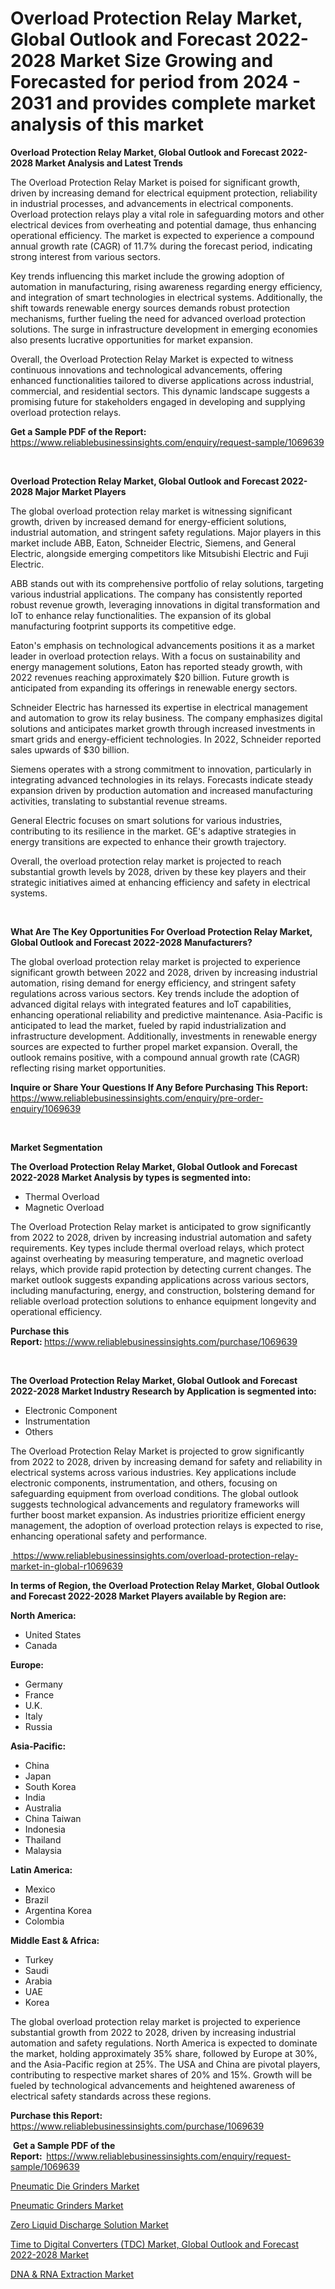 <p><h1>Overload Protection Relay Market, Global Outlook and Forecast 2022-2028 Market Size Growing and Forecasted for period from 2024 - 2031 and provides complete market analysis of this market</h1></p><p><strong>Overload Protection Relay Market, Global Outlook and Forecast 2022-2028 Market Analysis and Latest Trends</strong></p>
<p><p>The Overload Protection Relay Market is poised for significant growth, driven by increasing demand for electrical equipment protection, reliability in industrial processes, and advancements in electrical components. Overload protection relays play a vital role in safeguarding motors and other electrical devices from overheating and potential damage, thus enhancing operational efficiency. The market is expected to experience a compound annual growth rate (CAGR) of 11.7% during the forecast period, indicating strong interest from various sectors.</p><p>Key trends influencing this market include the growing adoption of automation in manufacturing, rising awareness regarding energy efficiency, and integration of smart technologies in electrical systems. Additionally, the shift towards renewable energy sources demands robust protection mechanisms, further fueling the need for advanced overload protection solutions. The surge in infrastructure development in emerging economies also presents lucrative opportunities for market expansion.</p><p>Overall, the Overload Protection Relay Market is expected to witness continuous innovations and technological advancements, offering enhanced functionalities tailored to diverse applications across industrial, commercial, and residential sectors. This dynamic landscape suggests a promising future for stakeholders engaged in developing and supplying overload protection relays.</p></p>
<p><strong>Get a Sample PDF of the Report:&nbsp;</strong> <a href="https://www.reliablebusinessinsights.com/enquiry/request-sample/1069639?utm_campaign=57&utm_medium=2&utm_source=Github&utm_content=ia&utm_term=04122024&utm_id=overload-protection-relay-market-global-outlook-and-forecast-2022-2028">https://www.reliablebusinessinsights.com/enquiry/request-sample/1069639</a></p>
<p>&nbsp;</p>
<p><strong>Overload Protection Relay Market, Global Outlook and Forecast 2022-2028 Major Market Players</strong></p>
<p><p>The global overload protection relay market is witnessing significant growth, driven by increased demand for energy-efficient solutions, industrial automation, and stringent safety regulations. Major players in this market include ABB, Eaton, Schneider Electric, Siemens, and General Electric, alongside emerging competitors like Mitsubishi Electric and Fuji Electric.</p><p>ABB stands out with its comprehensive portfolio of relay solutions, targeting various industrial applications. The company has consistently reported robust revenue growth, leveraging innovations in digital transformation and IoT to enhance relay functionalities. The expansion of its global manufacturing footprint supports its competitive edge.</p><p>Eaton's emphasis on technological advancements positions it as a market leader in overload protection relays. With a focus on sustainability and energy management solutions, Eaton has reported steady growth, with 2022 revenues reaching approximately $20 billion. Future growth is anticipated from expanding its offerings in renewable energy sectors.</p><p>Schneider Electric has harnessed its expertise in electrical management and automation to grow its relay business. The company emphasizes digital solutions and anticipates market growth through increased investments in smart grids and energy-efficient technologies. In 2022, Schneider reported sales upwards of $30 billion.</p><p>Siemens operates with a strong commitment to innovation, particularly in integrating advanced technologies in its relays. Forecasts indicate steady expansion driven by production automation and increased manufacturing activities, translating to substantial revenue streams.</p><p>General Electric focuses on smart solutions for various industries, contributing to its resilience in the market. GE's adaptive strategies in energy transitions are expected to enhance their growth trajectory.</p><p>Overall, the overload protection relay market is projected to reach substantial growth levels by 2028, driven by these key players and their strategic initiatives aimed at enhancing efficiency and safety in electrical systems.</p></p>
<p>&nbsp;</p>
<p><strong>What Are The Key Opportunities For Overload Protection Relay Market, Global Outlook and Forecast 2022-2028 Manufacturers?</strong></p>
<p><p>The global overload protection relay market is projected to experience significant growth between 2022 and 2028, driven by increasing industrial automation, rising demand for energy efficiency, and stringent safety regulations across various sectors. Key trends include the adoption of advanced digital relays with integrated features and IoT capabilities, enhancing operational reliability and predictive maintenance. Asia-Pacific is anticipated to lead the market, fueled by rapid industrialization and infrastructure development. Additionally, investments in renewable energy sources are expected to further propel market expansion. Overall, the outlook remains positive, with a compound annual growth rate (CAGR) reflecting rising market opportunities.</p></p>
<p><strong>Inquire or Share Your Questions If Any Before Purchasing This Report:</strong> <a href="https://www.reliablebusinessinsights.com/enquiry/pre-order-enquiry/1069639?utm_campaign=57&utm_medium=2&utm_source=Github&utm_content=ia&utm_term=04122024&utm_id=overload-protection-relay-market-global-outlook-and-forecast-2022-2028">https://www.reliablebusinessinsights.com/enquiry/pre-order-enquiry/1069639</a></p>
<p>&nbsp;</p>
<p><strong>Market Segmentation</strong></p>
<p><strong>The Overload Protection Relay Market, Global Outlook and Forecast 2022-2028 Market Analysis by types is segmented into:</strong></p>
<p><ul><li>Thermal Overload</li><li>Magnetic Overload</li></ul></p>
<p><p>The Overload Protection Relay market is anticipated to grow significantly from 2022 to 2028, driven by increasing industrial automation and safety requirements. Key types include thermal overload relays, which protect against overheating by measuring temperature, and magnetic overload relays, which provide rapid protection by detecting current changes. The market outlook suggests expanding applications across various sectors, including manufacturing, energy, and construction, bolstering demand for reliable overload protection solutions to enhance equipment longevity and operational efficiency.</p></p>
<p><strong>Purchase this Report:&nbsp;</strong><a href="https://www.reliablebusinessinsights.com/purchase/1069639?utm_campaign=57&utm_medium=2&utm_source=Github&utm_content=ia&utm_term=04122024&utm_id=overload-protection-relay-market-global-outlook-and-forecast-2022-2028">https://www.reliablebusinessinsights.com/purchase/1069639</a></p>
<p>&nbsp;</p>
<p><strong>The Overload Protection Relay Market, Global Outlook and Forecast 2022-2028 Market Industry Research by Application is segmented into:</strong></p>
<p><ul><li>Electronic Component</li><li>Instrumentation</li><li>Others</li></ul></p>
<p><p>The Overload Protection Relay Market is projected to grow significantly from 2022 to 2028, driven by increasing demand for safety and reliability in electrical systems across various industries. Key applications include electronic components, instrumentation, and others, focusing on safeguarding equipment from overload conditions. The global outlook suggests technological advancements and regulatory frameworks will further boost market expansion. As industries prioritize efficient energy management, the adoption of overload protection relays is expected to rise, enhancing operational safety and performance.</p></p>
<p><a href="https://www.reliablebusinessinsights.com/overload-protection-relay-market-in-global-r1069639?utm_campaign=57&utm_medium=2&utm_source=Github&utm_content=ia&utm_term=04122024&utm_id=overload-protection-relay-market-global-outlook-and-forecast-2022-2028">&nbsp;https://www.reliablebusinessinsights.com/overload-protection-relay-market-in-global-r1069639</a></p>
<p><strong>In terms of Region, the Overload Protection Relay Market, Global Outlook and Forecast 2022-2028 Market Players available by Region are:</strong></p>
<p>
    <p> <strong> North America: </strong>
        <ul>
            <li>United States</li>
            <li>Canada</li>
        </ul>
        </p> 
    <p> <strong> Europe: </strong>
        <ul>
            <li>Germany</li>
            <li>France</li>
            <li>U.K.</li>
            <li>Italy</li>
            <li>Russia</li>
        </ul>
        </p> 
    <p> <strong> Asia-Pacific: </strong>
        <ul>
            <li>China</li>
            <li>Japan</li>
            <li>South Korea</li>
            <li>India</li>
            <li>Australia</li>
            <li>China Taiwan</li>
            <li>Indonesia</li>
            <li>Thailand</li>
            <li>Malaysia</li>
        </ul>
        </p> 
    <p> <strong> Latin America: </strong>
        <ul>
            <li>Mexico</li>
            <li>Brazil</li>
            <li>Argentina Korea</li>
            <li>Colombia</li>
        </ul>
        </p> 
    <p> <strong> Middle East & Africa: </strong>
        <ul>
            <li>Turkey</li>
            <li>Saudi</li>
            <li>Arabia</li>
            <li>UAE</li>
            <li>Korea</li>
        </ul>
    </p>
    </p>
<p><p>The global overload protection relay market is projected to experience substantial growth from 2022 to 2028, driven by increasing industrial automation and safety regulations. North America is expected to dominate the market, holding approximately 35% share, followed by Europe at 30%, and the Asia-Pacific region at 25%. The USA and China are pivotal players, contributing to respective market shares of 20% and 15%. Growth will be fueled by technological advancements and heightened awareness of electrical safety standards across these regions.</p></p>
<p><strong>Purchase this Report: </strong><a href="https://www.reliablebusinessinsights.com/purchase/1069639?utm_campaign=57&utm_medium=2&utm_source=Github&utm_content=ia&utm_term=04122024&utm_id=overload-protection-relay-market-global-outlook-and-forecast-2022-2028">https://www.reliablebusinessinsights.com/purchase/1069639</a></p>
<p>&nbsp;<strong>Get a Sample PDF of the Report:&nbsp;&nbsp;</strong><a href="https://www.reliablebusinessinsights.com/enquiry/request-sample/1069639?utm_campaign=57&utm_medium=2&utm_source=Github&utm_content=ia&utm_term=04122024&utm_id=overload-protection-relay-market-global-outlook-and-forecast-2022-2028">https://www.reliablebusinessinsights.com/enquiry/request-sample/1069639</a></p>
<p><strong></strong></p>
<p><p><a href="https://www.linkedin.com/pulse/pneumatic-die-grinders-market-scopegrowingat-cagr-of137-3lvje?utm_campaign=57&utm_medium=2&utm_source=Github&utm_content=ia&utm_term=04122024&utm_id=overload-protection-relay-market-global-outlook-and-forecast-2022-2028">Pneumatic Die Grinders Market</a></p><p><a href="https://www.linkedin.com/pulse/pneumatic-grinders-market-size-share-analysis-projecting-4jtre?utm_campaign=57&utm_medium=2&utm_source=Github&utm_content=ia&utm_term=04122024&utm_id=overload-protection-relay-market-global-outlook-and-forecast-2022-2028">Pneumatic Grinders Market</a></p><p><a href="https://issuu.com/reportprime-2/docs/zero-liquid-discharge-solution-market-size-2030.pp?utm_campaign=57&utm_medium=2&utm_source=Github&utm_content=ia&utm_term=04122024&utm_id=overload-protection-relay-market-global-outlook-and-forecast-2022-2028">Zero Liquid Discharge Solution Market</a></p><p><a href="https://github.com/NargisHussain75/Market-Research-Report-List-1/blob/main/time-to-digital-converters-tdc-market-global-outlook-and-forecast-2022-2028-market.md?utm_campaign=57&utm_medium=2&utm_source=Github&utm_content=ia&utm_term=04122024&utm_id=overload-protection-relay-market-global-outlook-and-forecast-2022-2028">Time to Digital Converters (TDC) Market, Global Outlook and Forecast 2022-2028 Market</a></p><p><a href="https://issuu.com/reportprime-2/docs/dna-rna-extraction-market-size-2030.pptx?utm_campaign=57&utm_medium=2&utm_source=Github&utm_content=ia&utm_term=04122024&utm_id=overload-protection-relay-market-global-outlook-and-forecast-2022-2028">DNA & RNA Extraction Market</a></p></p>